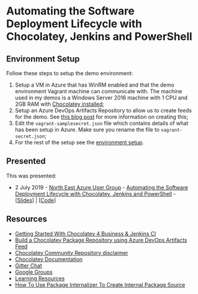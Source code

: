 # Automating the Software Deployment Lifecycle with Chocolatey, Jenkins and PowerShell

## Environment Setup

Follow these steps to setup the demo environment:

1. Setup a VM in Azure that has WinRM enabled and that the demo environment Vagrant machine can communicate with. The machine used in my demos is a Windows Server 2016 machine with 1 CPU and 2GB RAM with [Chocolatey installed](https://chocolatey.org/install);
1. Setup an Azure DevOps Artifacts Repository to allow us to create feeds for the demo. See [this blog post](https://blog.pauby.com/post/chocolatey-repository-using-azure-devops-artifacts-feed/) for more information on creating this;
1. Edit the `vagrant-samplesecret.json` file which contains details of what has been setup in Azure. Make sure you rename the file to `vagrant-secret.json`;
1. For the rest of the setup see the [environment setup](https://github.com/pauby/presentations/README.md#environment-setup).

## Presented

This was presented:

* 2 July 2019 - [North East Azure User Group](https://www.meetup.com/North-East-Azure-User-Group/events/261825832/) - [Automating the Software Deployment Lifecycle with Chocolatey, Jenkins and PowerShell](https://github.com/pauby/presentations/tree/azurenortheast-0719/Automating%20the%20Software%20Deployment%20Lifecycle) - [[Slides](https://github.com/pauby/presentations/blob/master/Automating%20the%20Software%20Deployment%20Lifecycle%20with%20Azure/Automating%20the%20Software%20Deployment%20Lifecycle%20with%20Chocolatey%2C%20Jenkins%20and%20PowerShell%20-%2020910702%20-%20North%20East%20Azure%20User%20Group.pdf)] | [[Code](https://github.com/pauby/presentations/tree/master/Automating%20the%20Software%20Deployment%20Lifecycle%20with%20Azure)]

## Resources

* [Getting Started With Chocolatey 4 Business & Jenkins CI](https://blog.pauby.com/post/getting-started-with-chocolatey-and-jenkins/)
* [Build a Chocolatey Package Repository using Azure DevOps Artifacts Feed](https://blog.pauby.com/post/chocolatey-repository-using-azure-devops-artifacts-feed/)
* [Chocolatey Community Repository disclaimer](https://chocolatey.org/docs/community-packages-disclaimer)
* [Chocolatey Documentation](https://chocolatey.org/docs)
* [Gitter Chat](https://gitter.im/chocolatey/choco)
* [Google Groups](https://groups.google.com/forum/#!forum/chocolatey)
* [Learning Resources](https://chocolatey.org/docs/resources)
* [How To Use Package Internalizer To Create Internal Package Source](https://chocolatey.org/docs/how-to-setup-internal-package-repository)